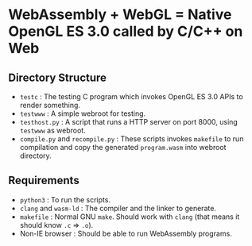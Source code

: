 # WebAssembly + WebGL = Native OpenGL ES 3.0 called by C/C++ on Web


## Directory Structure

* `testc` : The testing C program which invokes OpenGL ES 3.0 APIs to render something.
* `testwww` : A simple webroot for testing.
* `testhost.py` : A script that runs a HTTP server on port 8000, using `testwww` as webroot.
* `compile.py` and `recompile.py` : These scripts invokes `makefile` to run compilation and copy the generated `program.wasm` into webroot directory.

## Requirements

* `python3` : To run the scripts.
* `clang` and `wasm-ld` : The compiler and the linker to generate.
* `makefile` : Normal GNU `make`. Should work with `clang` (that means it should know `.c` => `.o`).
* Non-IE browser : Should be able to run WebAssembly programs.
